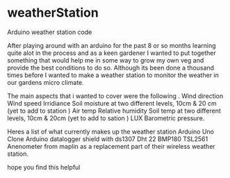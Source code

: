 # weatherStation
Arduino weather station code 

After playing around with an arduino for the past 8 or so months learning quite alot in the process and as a keen gardener I wanted to put together something that would help me in some way to grow my own veg and provide the best conditions to do so.  Although its been done a thousand times before I wanted to make a weather station to monitor the weather in our gardens micro climate.

The main aspects that i wanted to cover were the following .
Wind direction
Wind speed
Irridiance
Soil moisture at two different levels, 10cm & 20 cm (yet to add to station )
Air temp 
Relative humidity 
Soil temp at two different levels, 10cm & 20cm (yet to add to sation )
LUX
Barometric pressure.

Heres a list of what currently makes up the weather station 
Arduino Uno Clone
Arduino datalogger shield with ds1307
Dht 22
BMP180
TSL2561
Anenometer from maplin as a replacement part of their wireless weather station.

hope you find this helpful




